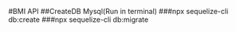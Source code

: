 
#BMI API 
##CreateDB Mysql(Run in terminal)
###npx sequelize-cli db:create
###npx sequelize-cli db:migrate
